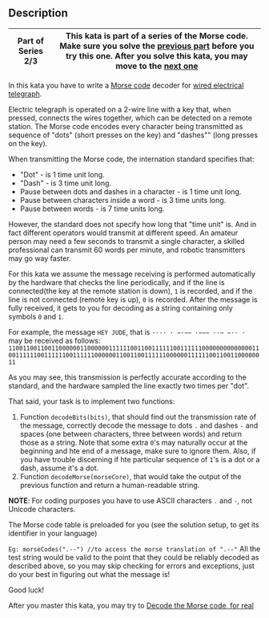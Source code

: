 ## Description

| Part of Series 2/3 | This kata is part of a series of the Morse code. Make sure you solve the [previous part](https://www.codewars.com/kata/decode-the-morse-code) before you try this one. After you solve this kata, you may move to the [next one](https://www.codewars.com/kata/decode-the-morse-code-for-real) |
|--------------------|------------------------------------------------------------------------------------------------------------------------------------------------------------------------------------------------------------------------------------------------------------------------------------------------|

In this kata you have to write a [Morse code](https://en.wikipedia.org/wiki/Morse_code) decoder
for [wired electrical telegraph](https://en.wikipedia.org/wiki/Electrical_telegraph).

Electric telegraph is operated on a 2-wire line with a key that, when pressed, connects the wires
together,
which can be detected on a remote station. The Morse code encodes every character being transmitted
as sequence of "dots"
(short presses on the key) and "dashes"" (long presses on the key).

When transmitting the Morse code, the internation standard specifies that:

* "Dot" - is 1 time unit long.
* "Dash" - is 3 time unit long.
* Pause between dots and dashes in a character - is 1 time unit long.
* Pause between characters inside a word - is 3 time units long.
* Pause between words - is 7 time units long.

However, the standard does not specify how long that "time unit" is. And in fact different operators
would
transmit at different speed. An amateur person may need a few seconds to transmit a single
character,
a skilled professional can transmit 60 words per minute, and robotic transmitters may go way faster.

For this kata we assume the message receiving is performed automatically by the hardware that checks
the line periodically, and if the line is connected(the key at the remote station is down), ``1`` is
recorded,
and if the line is not connected (remote key is up), ``0`` is recorded. After the message is fully
received, it
gets to you for decoding as a string containing only symbols ``0`` and ``1``.

For example, the message ``HEY JUDE``, that is ``···· · −·−− ·−−− ··− −·· ·`` may be received as
follows:
``1100110011001100000011000000111111001100111111001111110000000000000011001111110011111100111111000000110011001111110000001111110011001100000011``

As you may see, this transmission is perfectly accurate according to the standard, and the hardware
sampled the line exactly two times per "dot".

That said, your task is to implement two functions:

1. Function ``decodeBits(bits)``, that should find out the transmission rate of the message,
   correctly decode the message
   to dots ``.`` and dashes ``-`` and spaces (one between characters, three between words) and
   return those as a string.
   Note that some extra ``0``'s may naturally occur at the beginning and hte end of a message, make
   sure to ignore them.
   Also, if you have trouble discerning if hte particular sequence of ``1``'s is a dot or a dash,
   assume it's a dot.
2. Function ``decodeMorse(morseCore)``, that would take the output of the previous function and
   return a human-readable string.

**NOTE**: For coding purposes you have to use ASCII characters ``.`` and ``-``, not Unicode
characters.

The Morse code table is preloaded for you (see the solution setup, to get its identifier in your
language)

``
Eg:
morseCodes(".--") //to access the morse translation of ".--"
``
All the test string would be valid to the point that they could be reliably decoded as described
above,
so you may skip checking for errors and exceptions, just do your best in figuring out what the
message is!

Good luck!

After you master this kata, you may try
to [Decode the Morse code, for real](https://www.codewars.com/kata/decode-the-morse-code-for-real)
